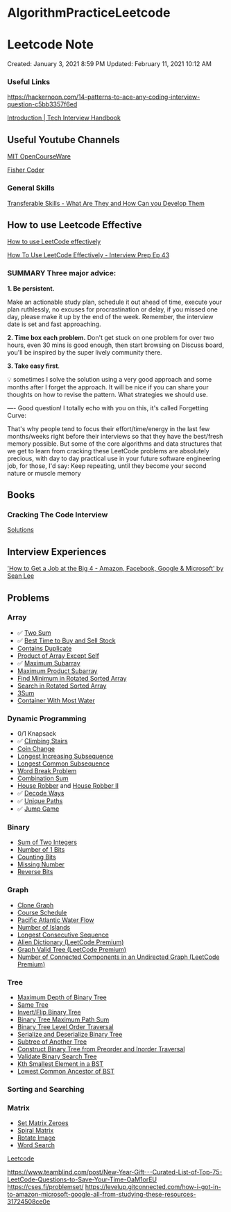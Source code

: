 # AlgorithmPracticeLeetcode

# Leetcode Note

Created: January 3, 2021 8:59 PM
Updated: February 11, 2021 10:12 AM

### Useful Links

https://hackernoon.com/14-patterns-to-ace-any-coding-interview-question-c5bb3357f6ed


[Introduction | Tech Interview Handbook](https://yangshun.github.io/tech-interview-handbook/introduction)

## Useful Youtube Channels

[MIT OpenCourseWare](https://www.youtube.com/c/mitocw/search?query=algorithm)

[Fisher Coder](https://www.youtube.com/channel/UCPL5uAbYQ40HwAdOe4ikI0w)

### General Skills

[Transferable Skills - What Are They and How Can you Develop Them](https://www.youtube.com/watch?v=AOC5kt9mtTg&ab_channel=KISSSCoaching)

## How to use Leetcode Effective

[How to use LeetCode effectively](https://www.youtube.com/watch?v=CltYi33y0ls)

[How To Use LeetCode Effectively - Interview Prep Ep 43](https://www.youtube.com/watch?v=hBkEX-PL1JA)

### **SUMMARY Three major advice:**

**1. Be persistent.**

Make an actionable study plan, schedule it out ahead of time, execute your plan ruthlessly, no excuses for procrastination or delay, if you missed one day, please make it up by the end of the week. Remember, the interview date is set and fast approaching.

**2. Time box each problem.**
Don't get stuck on one problem for over two hours, even 30 mins is good enough, then start browsing on Discuss board, you'll be inspired by the super lively community there.

**3. Take easy first**.

💡 sometimes I solve the solution using a very good approach and some months after I forget the approach.
It will be nice if you can share your thoughts on how to revise the pattern. What strategies we should use.

—-
Good question! I totally echo with you on this, it's called Forgetting Curve:

That's why people tend to focus their effort/time/energy in the last few months/weeks right before their interviews so that they have the best/fresh memory possible.
But some of the core algorithms and data structures that we get to learn from cracking these LeetCode problems are absolutely precious, with day to day practical use in your future software engineering job, for those, I'd say: Keep repeating, until they become your second nature or muscle memory

</aside>

## Books

### Cracking The Code Interview

[Solutions](https://www.crackingthecodinginterview.com/solutions.html)

## Interview Experiences

['How to Get a Job at the Big 4 - Amazon, Facebook, Google & Microsoft' by Sean Lee](https://www.youtube.com/watch?v=YJZCUhxNCv8)

## Problems

### Array

- ✅ [Two Sum](https://leetcode.com/problems/two-sum/)
- ✅ [Best Time to Buy and Sell Stock](https://leetcode.com/problems/best-time-to-buy-and-sell-stock/)
- [Contains Duplicate](https://leetcode.com/problems/contains-duplicate/)
- [Product of Array Except Self](https://leetcode.com/problems/product-of-array-except-self/)
- ✅ [Maximum Subarray](https://leetcode.com/problems/maximum-subarray/)
- [Maximum Product Subarray](https://leetcode.com/problems/maximum-product-subarray/)
- [Find Minimum in Rotated Sorted Array](https://leetcode.com/problems/find-minimum-in-rotated-sorted-array/)
- [Search in Rotated Sorted Array](https://leetcode.com/problems/search-in-rotated-sorted-array/)
- [3Sum](https://leetcode.com/problems/3sum/)
- [Container With Most Water](https://leetcode.com/problems/container-with-most-water/)

### Dynamic Programming

- 0/1 Knapsack
- ✅ [Climbing Stairs](https://leetcode.com/problems/climbing-stairs/)
- [Coin Change](https://leetcode.com/problems/coin-change/)
- [Longest Increasing Subsequence](https://leetcode.com/problems/longest-increasing-subsequence/)
- [Longest Common Subsequence](https://leetcode.com/problems/longest-common-subsequence/)
- [Word Break Problem](https://leetcode.com/problems/word-break/)
- [Combination Sum](https://leetcode.com/problems/combination-sum-iv/)
- [House Robber](https://leetcode.com/problems/house-robber/) and [House Robber II](https://leetcode.com/problems/house-robber-ii/)
- ✅ [Decode Ways](https://leetcode.com/problems/decode-ways/)
- ✅ [Unique Paths](https://leetcode.com/problems/unique-paths/)
- ✅ [Jump Game](https://leetcode.com/problems/jump-game/)

### Binary

- [Sum of Two Integers](https://leetcode.com/problems/sum-of-two-integers/)
- [Number of 1 Bits](https://leetcode.com/problems/number-of-1-bits/)
- [Counting Bits](https://leetcode.com/problems/counting-bits/)
- [Missing Number](https://leetcode.com/problems/missing-number/)
- [Reverse Bits](https://leetcode.com/problems/reverse-bits/)

### Graph

- [Clone Graph](https://leetcode.com/problems/clone-graph/)
- [Course Schedule](https://leetcode.com/problems/course-schedule/)
- [Pacific Atlantic Water Flow](https://leetcode.com/problems/pacific-atlantic-water-flow/)
- [Number of Islands](https://leetcode.com/problems/number-of-islands/)
- [Longest Consecutive Sequence](https://leetcode.com/problems/longest-consecutive-sequence/)
- [Alien Dictionary (LeetCode Premium)](https://leetcode.com/problems/alien-dictionary/)
- [Graph Valid Tree (LeetCode Premium)](https://leetcode.com/problems/graph-valid-tree/)
- [Number of Connected Components in an Undirected Graph (LeetCode Premium)](https://leetcode.com/problems/number-of-connected-components-in-an-undirected-graph/)

### Tree

- [Maximum Depth of Binary Tree](https://leetcode.com/problems/maximum-depth-of-binary-tree/)
- [Same Tree](https://leetcode.com/problems/same-tree/)
- [Invert/Flip Binary Tree](https://leetcode.com/problems/invert-binary-tree/)
- [Binary Tree Maximum Path Sum](https://leetcode.com/problems/binary-tree-maximum-path-sum/)
- [Binary Tree Level Order Traversal](https://leetcode.com/problems/binary-tree-level-order-traversal/)
- [Serialize and Deserialize Binary Tree](https://leetcode.com/problems/serialize-and-deserialize-binary-tree/)
- [Subtree of Another Tree](https://leetcode.com/problems/subtree-of-another-tree/)
- [Construct Binary Tree from Preorder and Inorder Traversal](https://leetcode.com/problems/construct-binary-tree-from-preorder-and-inorder-traversal/)
- [Validate Binary Search Tree](https://leetcode.com/problems/validate-binary-search-tree/)
- [Kth Smallest Element in a BST](https://leetcode.com/problems/kth-smallest-element-in-a-bst/)
- [Lowest Common Ancestor of BST](https://leetcode.com/problems/lowest-common-ancestor-of-a-binary-search-tree/)

### Sorting and Searching

### Matrix

- [Set Matrix Zeroes](https://leetcode.com/problems/set-matrix-zeroes/)
- [Spiral Matrix](https://leetcode.com/problems/spiral-matrix/)
- [Rotate Image](https://leetcode.com/problems/rotate-image/)
- [Word Search](https://leetcode.com/problems/word-search/)

[Leetcode](Leetcode.md)


https://www.teamblind.com/post/New-Year-Gift---Curated-List-of-Top-75-LeetCode-Questions-to-Save-Your-Time-OaM1orEU
https://cses.fi/problemset/
https://levelup.gitconnected.com/how-i-got-in-to-amazon-microsoft-google-all-from-studying-these-resources-31724508ce0e
